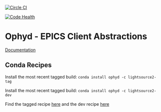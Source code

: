 [![Circle CI](https://circleci.com/gh/NSLS-II/ophyd.svg?style=svg)](https://circleci.com/gh/NSLS-II/ophyd)

[![Code Health](https://landscape.io/github/NSLS-II/ophyd/master/landscape.svg?style=flat)](https://landscape.io/github/NSLS-II/ophyd/master)

Ophyd - EPICS Client Abstractions
=================================

[Documentation](http://nsls-ii.github.io/ophyd/)

## Conda Recipes

Install the most recent tagged build: `conda install ophyd -c lightsource2-tag`

Install the most recent tagged build: `conda install ophyd -c lightsource2-dev`

Find the tagged recipe [here](https://github.com/NSLS-II/lightsource2-recipes/tree/master/recipes-tag/ophyd) and the dev recipe [here](https://github.com/NSLS-II/lightsource2-recipes/tree/master/recipes-dev/ophyd)
